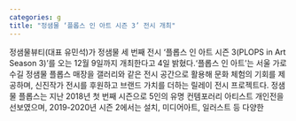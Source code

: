 ```yaml
---
categories: g
title: "정샘물 ‘플롭스 인 아트 시즌 3’ 전시 개최"
---
```

정샘물뷰티(대표 유민석)가 정샘물 세 번째 전시 ‘플롭스 인 아트 시즌 3(PLOPS in Art Season 3)’를 오는 12월 9일까지 개최한다고 4일 밝혔다.‘플롭스 인 아트’는 서울 가로수길 정샘물 플롭스 매장을 갤러리와 같은 전시 공간으로 활용해 문화 체험의 기회를 제공하며, 신진작가 전시를 후원하고 브랜드 가치를 더하는 릴레이 전시 프로젝트다. 정샘물 플롭스는 지난 2018년 첫 번째 시즌으로 5인의 유명 컨템포러리 아티스트 개인전을 선보였으며, 2019-2020년 시즌 2에서는 설치, 미디어아트, 일러스트 등 다양한